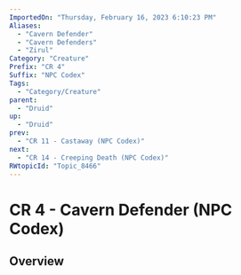 ```yaml
---
ImportedOn: "Thursday, February 16, 2023 6:10:23 PM"
Aliases:
  - "Cavern Defender"
  - "Cavern Defenders"
  - "Zirul"
Category: "Creature"
Prefix: "CR 4"
Suffix: "NPC Codex"
Tags:
  - "Category/Creature"
parent:
  - "Druid"
up:
  - "Druid"
prev:
  - "CR 11 - Castaway (NPC Codex)"
next:
  - "CR 14 - Creeping Death (NPC Codex)"
RWtopicId: "Topic_8466"
---
```

# CR 4 - Cavern Defender (NPC Codex)
## Overview
